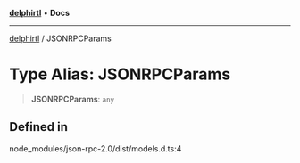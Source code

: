 [**delphirtl**](../README.md) • **Docs**

***

[delphirtl](../globals.md) / JSONRPCParams

# Type Alias: JSONRPCParams

> **JSONRPCParams**: `any`

## Defined in

node\_modules/json-rpc-2.0/dist/models.d.ts:4
